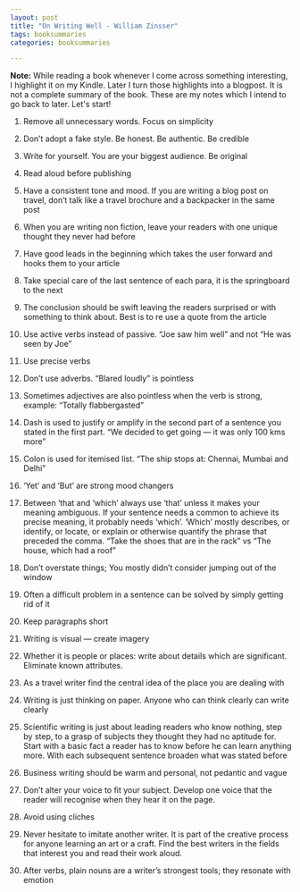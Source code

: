 ```yaml
---
layout: post
title: "On Writing Well - William Zinsser"
tags: booksummaries
categories: booksummaries

---
```


**Note:** While reading a book whenever I come across something interesting, I highlight it on my Kindle. Later I turn those highlights into a blogpost. It is not a complete summary of the book. These are my notes which I intend to go back to later. Let's start!

1. Remove all unnecessary words. Focus on simplicity

1. Don’t adopt a fake style. Be honest. Be authentic. Be credible

1. Write for yourself. You are your biggest audience. Be original

1. Read aloud before publishing

1. Have a consistent tone and mood. If you are writing a blog post on travel, don’t talk like a travel brochure and a backpacker in the same post

1. When you are writing non fiction, leave your readers with one unique thought they never had before

1. Have good leads in the beginning which takes the user forward and hooks them to your article

1. Take special care of the last sentence of each para, it is the springboard to the next

1. The conclusion should be swift leaving the readers surprised or with something to think about. Best is to re use a quote from the article

1. Use active verbs instead of passive. “Joe saw him well” and not “He was seen by Joe”

1. Use precise verbs

1. Don’t use adverbs. “Blared loudly” is pointless

1. Sometimes adjectives are also pointless when the verb is strong, example: “Totally flabbergasted”

1. Dash is used to justify or amplify in the second part of a sentence you stated in the first part. “We decided to get going — it was only 100 kms more”

1. Colon is used for itemised list. “The ship stops at: Chennai, Mumbai and Delhi”

1. ‘Yet’ and ‘But’ are strong mood changers

1. Between ‘that and ‘which’ always use ‘that’ unless it makes your meaning ambiguous. If your sentence needs a common to achieve its precise meaning, it probably needs ‘which’. ‘Which’ mostly describes, or identify, or locate, or explain or otherwise quantify the phrase that preceded the comma. “Take the shoes that are in the rack” vs “The house, which had a roof”

1. Don’t overstate things; You mostly didn’t consider jumping out of the window

1. Often a difficult problem in a sentence can be solved by simply getting rid of it

1. Keep paragraphs short

1. Writing is visual — create imagery

1. Whether it is people or places: write about details which are significant. Eliminate known attributes.

1. As a travel writer find the central idea of the place you are dealing with

1. Writing is just thinking on paper. Anyone who can think clearly can write clearly

1. Scientific writing is just about leading readers who know nothing, step by step, to a grasp of subjects they thought they had no aptitude for. Start with a basic fact a reader has to know before he can learn anything more. With each subsequent sentence broaden what was stated before

1. Business writing should be warm and personal, not pedantic and vague

1. Don’t alter your voice to fit your subject. Develop one voice that the reader will recognise when they hear it on the page.

1. Avoid using cliches

1. Never hesitate to imitate another writer. It is part of the creative process for anyone learning an art or a craft. Find the best writers in the fields that interest you and read their work aloud.

1. After verbs, plain nouns are a writer’s strongest tools; they resonate with emotion
